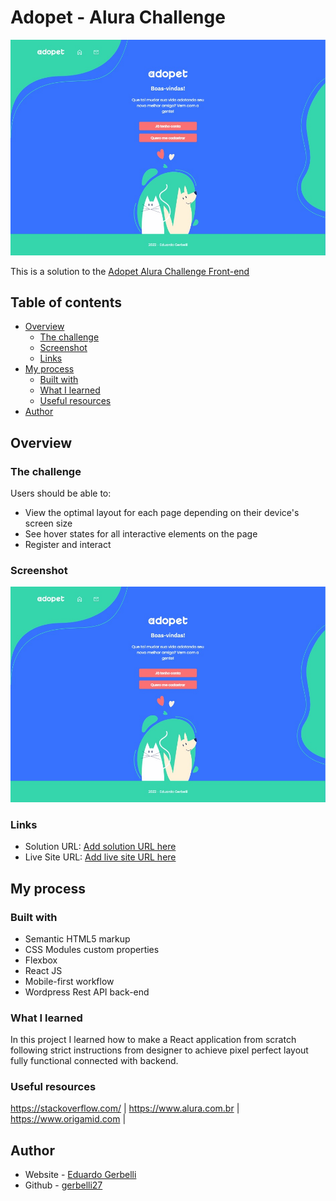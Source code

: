 # Adopet - Alura Challenge

![Design preview for the Adopet Alura Challenge Front-end](./public/images/screenshot.jpg)

This is a solution to the [Adopet Alura Challenge Front-end](https://www.alura.com.br/)

## Table of contents

- [Overview](#overview)
  - [The challenge](#the-challenge)
  - [Screenshot](#screenshot)
  - [Links](#links)
- [My process](#my-process)
  - [Built with](#built-with)
  - [What I learned](#what-i-learned)
  - [Useful resources](#useful-resources)
- [Author](#author)

## Overview

### The challenge

Users should be able to:

- View the optimal layout for each page depending on their device's screen size
- See hover states for all interactive elements on the page
- Register and interact

### Screenshot

![](./public/images/screenshot.jpg)

### Links

- Solution URL: [Add solution URL here](https://github.com/gerbelli27/adopet)
- Live Site URL: [Add live site URL here](http://adopet.x10.mx/)

## My process

### Built with

- Semantic HTML5 markup
- CSS Modules custom properties
- Flexbox
- React JS
- Mobile-first workflow
- Wordpress Rest API back-end

### What I learned

In this project I learned how to make a React application from scratch following strict instructions from designer to achieve pixel perfect layout fully functional connected with backend.

### Useful resources

https://stackoverflow.com/ |
https://www.alura.com.br |
https://www.origamid.com |

## Author

- Website - [Eduardo Gerbelli](https://www.linkedin.com/in/eduardogerbelli/)
- Github - [gerbelli27](https://github.com/gerbelli27)
